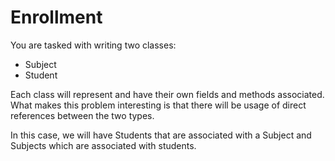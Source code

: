 # Enrollment

You are tasked with writing two classes:

* Subject
* Student

Each class will represent and have their own fields and methods associated. What makes
this problem interesting is that there will be usage of direct references between
the two types.

In this case, we will have Students that are associated with a Subject and Subjects which
are associated with students.
